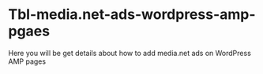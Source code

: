 # Tbl-media.net-ads-wordpress-amp-pgaes
Here you will be get details about how to add media.net ads on WordPress AMP pages

